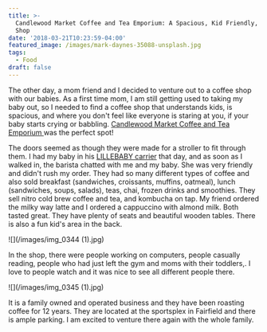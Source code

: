 ```yaml
---
title: >-
  Candlewood Market Coffee and Tea Emporium: A Spacious, Kid Friendly, Coffee
  Shop
date: '2018-03-21T10:23:59-04:00'
featured_image: /images/mark-daynes-35088-unsplash.jpg
tags:
  - Food
draft: false
---
```

The other day, a mom friend and I decided to venture out to a coffee shop with our babies. As a first time mom, I am still getting used to taking my baby out, so I needed to find a coffee shop that understands kids, is spacious, and where you don't feel like everyone is staring at you, if your baby starts crying or babbling. [Candlewood Market Coffee and Tea Emporium ](https://www.candlewoodmarket.com/)was the perfect spot!

The doors seemed as though they were made for a stroller to fit through them. I had my baby in his [LILLEBABY carrier](https://www.amazon.com/gp/product/B00KC4VPNU/ref=as_li_qf_asin_il_tl?ie=UTF8&tag=lifepoints02-20&creative=9325&linkCode=as2&creativeASIN=B00KC4VPNU&linkId=7d1967a10172dfc09ff479d6c003f91d) that day, and as soon as I walked in, the barista chatted with me and my baby. She was very friendly and didn't rush my order.  They had so many different types of coffee and also sold breakfast (sandwiches, croissants, muffins, oatmeal), lunch (sandwiches, soups, salads), teas, chai, frozen drinks and smoothies. They sell nitro cold brew coffee and tea, and kombucha on tap.  My friend ordered the milky way latte and I ordered a cappuccino with almond milk. Both tasted great.  They have plenty of seats and beautiful wooden tables. There is also a fun kid's area in the back.

![](/images/img_0344 (1).jpg)

In the shop, there were people working on computers, people casually reading, people who had just left the gym and moms with their toddlers,. I love to people watch and it was nice to see all different people there.

![](/images/img_0345 (1).jpg)

It is a family owned and operated business and they have been roasting coffee for 12 years. They are located at the sportsplex in Fairfield and there is ample parking. I am excited to venture there again with the whole family.
